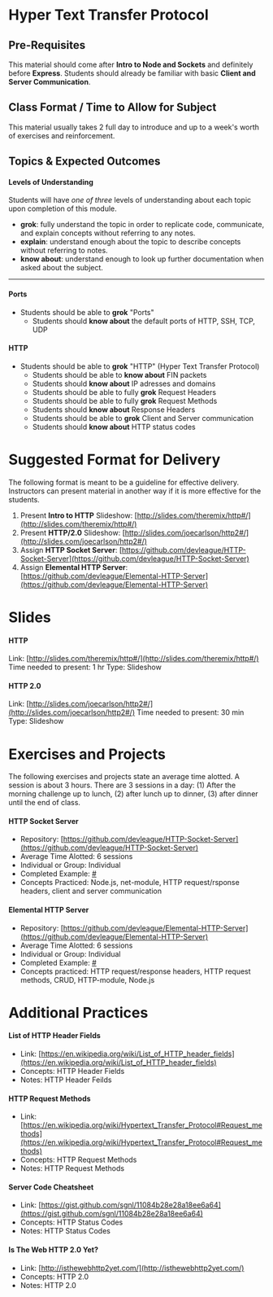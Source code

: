 # Hyper Text Transfer Protocol

## Pre-Requisites
This material should come after **Intro to Node and Sockets** and definitely before **Express**. Students should already be familiar with basic **Client and Server Communication**.

## Class Format / Time to Allow for Subject
This material usually takes 2 full day to introduce and up to a week's worth of exercises and reinforcement.

## Topics & Expected Outcomes

#### Levels of Understanding
Students will have *one of three* levels of understanding about each topic upon completion of this module.
- **grok**: fully understand the topic in order to replicate code, communicate, and explain concepts without referring to any notes.
- **explain**: understand enough about the topic to describe concepts without referring to notes.
- **know about**: understand enough to look up further documentation when asked about the subject.

---

#### Ports
- Students should be able to **grok** "Ports"
    - Students should **know about** the default ports of HTTP, SSH, TCP, UDP

#### HTTP
- Students should be able to **grok** "HTTP" (Hyper Text Transfer Protocol)
    - Students should be able to **know about** FIN packets
    - Students should **know about** IP adresses and domains
    - Students should be able to fully **grok** Request Headers
    - Students should be able to fully **grok** Request Methods
    - Students should **know about** Response Headers
    - Students should be able to **grok** Client and Server communication
    - Students should **know about** HTTP status codes

# Suggested Format for Delivery
The following format is meant to be a guideline for effective delivery. Instructors can present material in another way if it is more effective for the students.

1. Present **Intro to HTTP** Slideshow: [http://slides.com/theremix/http#/](http://slides.com/theremix/http#/)
1. Present **HTTP/2.0** Slideshow: [http://slides.com/joecarlson/http2#/](http://slides.com/joecarlson/http2#/)
1. Assign **HTTP Socket Server**: [https://github.com/devleague/HTTP-Socket-Server](https://github.com/devleague/HTTP-Socket-Server)
1. Assign **Elemental HTTP Server**: [https://github.com/devleague/Elemental-HTTP-Server](https://github.com/devleague/Elemental-HTTP-Server)

# Slides

#### HTTP
Link: [http://slides.com/theremix/http#/](http://slides.com/theremix/http#/)
Time needed to present:  1 hr
Type: Slideshow

#### HTTP 2.0
Link: [http://slides.com/joecarlson/http2#/](http://slides.com/joecarlson/http2#/)
Time needed to present: 30 min
Type: Slideshow

# Exercises and Projects
The following exercises and projects state an average time alotted. A session is about 3 hours. There are 3 sessions in a day: (1) After the morning challenge up to lunch, (2) after lunch up to dinner, (3) after dinner until the end of class.

#### HTTP Socket Server
- Repository: [https://github.com/devleague/HTTP-Socket-Server](https://github.com/devleague/HTTP-Socket-Server)
- Average Time Alotted: 6 sessions
- Individual or Group: Individual
- Completed Example: [#](google.com)
- Concepts Practiced: Node.js, net-module, HTTP request/rsponse headers, client and server communication

#### Elemental HTTP Server
- Repository: [https://github.com/devleague/Elemental-HTTP-Server](https://github.com/devleague/Elemental-HTTP-Server)
- Average Time Alotted: 6 sessions
- Individual or Group: Individual
- Completed Example: [#](google.com)
- Concepts practiced: HTTP request/response headers, HTTP request methods, CRUD, HTTP-module, Node.js

# Additional Practices

#### List of HTTP Header Fields
- Link: [https://en.wikipedia.org/wiki/List_of_HTTP_header_fields](https://en.wikipedia.org/wiki/List_of_HTTP_header_fields)
- Concepts: HTTP Header Fields
- Notes: HTTP Header Feilds

#### HTTP Request Methods
- Link: [https://en.wikipedia.org/wiki/Hypertext_Transfer_Protocol#Request_methods](https://en.wikipedia.org/wiki/Hypertext_Transfer_Protocol#Request_methods)
- Concepts: HTTP Request Methods
- Notes: HTTP Request Methods

#### Server Code Cheatsheet
- Link: [https://gist.github.com/sgnl/11084b28e28a18ee6a64](https://gist.github.com/sgnl/11084b28e28a18ee6a64)
- Concepts: HTTP Status Codes
- Notes: HTTP Status Codes

#### Is The Web HTTP 2.0 Yet?
- Link: [http://isthewebhttp2yet.com/](http://isthewebhttp2yet.com/)
- Concepts: HTTP 2.0
- Notes: HTTP 2.0
